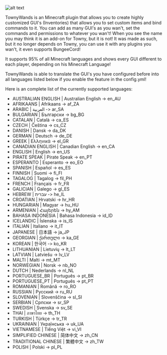 ![alt text](http://i.epvpimg.com/OoCLe.png "TownyWands - Modular Inventory GUI's for Minecraft")

TownyWands is an Minecraft plugin that allows you to create highly customized GUI's (Inventories) that allows you to set custom items and bind commands to it.
You can add as many GUI's as you wan't, set the commands and permissions to whatever you wan't! 
When you see the name you may think it is an add-on for Towny, but it is not!
It was made as such, but it no longer depends on Towny, you can use it with any plugins you wan't, it even supports BungeeCord!

It supports 95% of all Minecraft languages and shows every GUI different to each player, depending on his Minecraft Language!

TownyWands is able to translate the GUI's you have configured before into all languages listed below if you enable the feature in the config.yml!

Here is an complete list of the currently supported languages: 

*   AUSTRALIAN ENGLISH | Australian English -> en_AU 
*   AFRIKAANS | Afrikaans -> af_ZA
*	ARABIC | العربية -> ar_SA
*	BULGARIAN | Български -> bg_BG
*	CATALAN | Català -> ca_ES
*	CZECH | Čeština -> cs_CZ
*	DANISH | Dansk -> da_DK
*	GERMAN | Deutsch -> de_DE
*	GREEK | Ελληνικά -> el_GR
*	CANADIAN ENGLISH | Canadian English -> en_CA
*	ENGLISH | English -> en_US
*	PIRATE SPEAK | Pirate Speak -> en_PT
*	ESPERANTO | Esperanto -> eo_EO
*	SPANISH | Español -> es_ES
*	FINNISH | Suomi -> fi_FI 
*	TAGALOG | Tagalog -> fil_PH
*	FRENCH | Français -> fr_FR
*	GALICIAN | Galego -> gl_ES
*	HEBREW | עברית -> he_IL
*	CROATIAN | Hrvatski -> hr_HR
*	HUNGARIAN | Magyar -> hu_HU
*	ARMENIAN | Հայերեն -> hy_AM
*	BAHASA INDONESIA | Bahasa Indonesia -> id_ID
*	ICELANDIC | Íslenska -> is_IS
*	ITALIAN | Italiano -> it_IT
*	JAPANESE | 日本語 -> ja_JP
*	GEORGIAN | ქართული -> ka_GE
*	KOREAN | 한국어 -> ko_KR
*	LITHUANIAN | Lietuvių -> lt_LT
*	LATVIAN | Latviešu -> lv_LV
*	MALTI | Malti -> mt_MT
*	NORWEGIAN | Norsk -> nb_NO
*	DUTCH | Nederlands -> nl_NL
*	PORTUGUESE_BR | Português -> pt_BR
*	PORTUGUESE_PT | Português -> pt_PT
*	ROMANIAN | Română -> ro_RO
*	RUSSIAN | Русский -> ru_RU
*	SLOVENIAN | Slovenščina -> sl_SI
*	SERBIAN | Српски -> sr_SP
*	SWEDISH | Svenska -> sv_SE
*	THAI | ภาษาไทย -> th_TH
*	TURKISH | Türkçe -> tr_TR
*	UKRAINIAN | Українська -> uk_UA
*	VIETNAMESE | Tiếng Việt -> vi_VI
*	SIMPLIFIED CHINESE | 简体中文 -> zh_CN
*	TRADITIONAL CHINESE | 繁體中文 -> zh_TW
*	POLISH | Polski -> pl_PL
